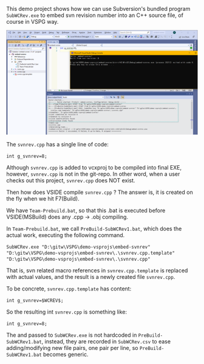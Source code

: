 This demo project shows how we can use Subversion's bundled program `SubWCRev.exe` to embed svn revision number into an C++ source file, of course in VSPG way.

![vs2019-build-and-run.png](doc/vs2019-build-and-run.png)

The `svnrev.cpp` has a single line of code:

```
int g_svnrev=8;
```

Although `svnrev.cpp` is added to vcxproj to be compiled into final EXE, however, `svnrev.cpp` is not in the git-repo. In other word, when a user checks out this project, `svnrev.cpp` does NOT exist.

Then how does VSIDE compile `svnrev.cpp` ? The answer is, it is created on the fly when we hit F7(Build). 

We have `Team-Prebuild.bat`, so that this .bat is executed before VSIDE(MSBuild) does any .cpp -> .obj compiling.

In `Team-Prebuild.bat`, we call `PreBuild-SubWCRev1.bat`, which does the actual work, executing the following command.

```
SubWCRev.exe "D:\gitw\VSPG\demo-vsprojs\embed-svnrev" "D:\gitw\VSPG\demo-vsprojs\embed-svnrev\.\svnrev.cpp.template" "D:\gitw\VSPG\demo-vsprojs\embed-svnrev\.\svnrev.cpp"
```

That is, svn related macro references in `svnrev.cpp.template` is replaced with actual values, and the result is a newly created file `svnrev.cpp`.

To be concrete, `svnrev.cpp.template` has content:

```
int g_svnrev=$WCREV$;
```

So the resulting int `svnrev.cpp` is something like:

```
int g_svnrev=8;
```

The <SrcVersionFile> and <DstVersionFile> passed to `SubWCRev.exe` is not hardcoded in `PreBuild-SubWCRev1.bat`, instead, they are recorded in `SubWCRev.csv` to ease adding/modifying new file pairs, one pair per line, so `PreBuild-SubWCRev1.bat` becomes generic.

